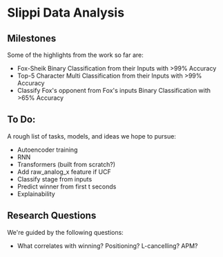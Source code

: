 <h1> Slippi Data Analysis </h1>

<h2> Milestones </h2>

Some of the highlights from the work so far are:
* Fox-Sheik Binary Classification from their Inputs with >99% Accuracy
* Top-5 Character Multi Classification from their Inputs with >99% Accuracy
* Classify Fox's opponent from Fox's inputs Binary Classification with >65% Accuracy

<h2> To Do: </h2>

A rough list of tasks, models, and ideas we hope to pursue:
* Autoencoder training
* RNN
* Transformers (built from scratch?)
* Add raw_analog_x feature if UCF
* Classify stage from inputs
* Predict winner from first t seconds
* Explainability

<h2> Research Questions </h2>

We're guided by the following questions:
* What correlates with winning? Positioning? L-cancelling? APM?
